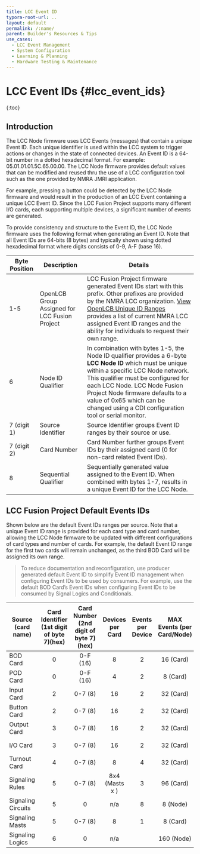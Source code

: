 ```yaml
---
title: LCC Event ID
typora-root-url: ..
layout: default
permalink: /:name/
parent: Builder's Resources & Tips
use_cases:
  - LCC Event Management
  - System Configuration
  - Learning & Planning
  - Hardware Testing & Maintenance
---
```


# LCC Event IDs {#lcc_event_ids}
{:toc}
## Introduction

The LCC Node firmware uses LCC Events (messages) that contain a unique Event ID.  Each unique identifier is used within the LCC system to trigger actions or changes in the state of connected devices.  An Event ID is a 64-bit number in a dotted hexadecimal format.  For example: 05.01.01.01.5C.65.00.00.  The LCC Node firmware provides default values that can be modified and reused thru the use of a LCC configuration tool such as the one provided by NMRA JMRI application.

For example, pressing a button could be detected by the LCC Node firmware and would result in the production of an LCC Event containing a unique LCC Event ID.  Since the LCC Fusion Project supports many different I/O cards, each supporting multiple devices, a significant number of events are generated.  

To provide consistency and structure to the Event ID, the LCC Node firmware uses the following format when generating an Event ID.  Note that all Event IDs are 64-bits (8 bytes) and typically shown using dotted hexadecimal format where digits consists of 0-9, A-F (base 16).

| Byte Position | Description                                   | Details                                                      |
| ------------- | --------------------------------------------- | ------------------------------------------------------------ |
| 1-5           | OpenLCB Group Assigned for LCC Fusion Project | LCC Fusion Project firmware generated Event IDs start with this prefix.  Other prefixes are provided by the NMRA LCC organization.  [View OpenLCB Unique ID Ranges](https://registry.openlcb.org/uniqueidranges) provides a list of current NMRA LCC assigned Event ID ranges and the ability for individuals to request their own range. |
| 6             | Node ID Qualifier                             | In combination with bytes 1-5, the Node ID qualifier provides a 6-byte **LCC Node ID** which must be unique within a specific LCC Node network.  This qualifier must be configured for each LCC Node.  LCC Node Fusion Project Node firmware defaults to a value of 0x65 which can be changed using a CDI configuration tool or serial monitor. |
| 7 (digit 1)   | Source Identifier                             | Source Identifier groups Event ID ranges by their source or use. |
| 7 (digit 2)   | Card Number                                   | Card Number  further groups Event IDs by their assigned card (0 for non-card related Event IDs). |
| 8             | Sequential Qualifier                          | Sequentially generated value assigned to the Event ID.  When combined with bytes 1-7, results in a unique Event ID for the LCC Node. |

## LCC Fusion Project Default Events IDs

Shown below are the default Event IDs ranges per source.  Note that a unique Event ID range is provided for each card type and card number, allowing the LCC Node firmware to be updated with different configurations of card types and number of cards.  For example, the default Event ID range for the first two cards will remain unchanged, as the third BOD Card will be assigned its own range.

> To reduce documentation and reconfiguration, use producer generated default Event ID to simplify Event ID management when configuring Event IDs to be used by consumers.  For example, use the default BOD Card’s Event IDs when configuring Event IDs to be consumed by Signal Logics and Conditionals.

| Source (card name) | Card Identifier (1st digit of byte 7)(hex) | Card Number (2nd digit of byte 7) (hex) | Devices per Card | Events per Device | MAX Events (per Card/Node) | Event ID Range Offset | Event ID Range (Low/High Example)                   |
| ------------------ | :----------------------------------------: | :-------------------------------------: | :--------------: | :---------------: | :------------------------: | :-------------------: | :-------------------------------------------------- |
| BOD Card           |                     0                      |                0-F (16)                 |        8         |         2         |         16 (Card)          |         0x00          | 05.01.01.01.5C.xx.00.00 <br>05.01.01.01.5C.xx.07.0F |
| POD Card           |                     0                      |                0-F (16)                 |        4         |         2         |          8 (Card)          |         0x20          | 05.01.01.01.5C.00.00.20 <br>05.01.01.01.5C.xx.07.37 |
| Input Card         |                     2                      |                 0-7 (8)                 |        16        |         2         |         32 (Card)          |         0x00          | 05.01.01.01.5C.xx.20.00 <br>05.01.01.01.5C.xx.27.1F |
| Button Card        |                     2                      |                 0-7 (8)                 |        16        |         2         |         32 (Card)          |         0x20          | 05.01.01.01.5C.xx.20.20 <br>05.01.01.01.5C.xx.27.3F |
| Output Card        |                     3                      |                 0-7 (8)                 |        16        |         2         |         32 (Card)          |         0x00          | 05.01.01.01.5C.xx.30.00 <br>05.01.01.01.5C.xx.37.1F |
| I/O Card           |                     3                      |                 0-7 (8)                 |        16        |         2         |         32 (Card)          |         0x20          | 05.01.01.01.5C.xx.30.20 <br>05.01.01.01.5C.xx.37.3F |
| Turnout Card       |                     4                      |                 0-7 (8)                 |        8         |         4         |         32 (Card)          |         0x00          | 05.01.01.01.5C.xx.40.00 <br>05.01.01.01.5C.xx.47.1F |
| Signaling Rules    |                     5                      |                 0-7 (8)                 |  8x4 (Masts x )  |         3         |         96 (Card)          |         0x00          | 05.01.01.01.5C.xx.50.00 <br>05.01.01.01.5C.xx.50.5F |
| Signaling Circuits |                     5                      |                    0                    |       n/a        |         8         |          8 (Node)          |         0xE0          | 05.01.01.01.5C.xx.50.E0 <br>05.01.01.01.5C.xx.50.E7 |
| Signaling Masts    |                     5                      |                 0-7 (8)                 |        8         |         1         |          8 (Card)          |         0xF0          | 05.01.01.01.5C.xx.50.F0 <br>05.01.01.01.5C.xx.57.F7 |
| Signaling Logics   |                     6                      |                    0                    |       n/a        |                   |         160 (Node)         |         0x00          | 05.01.01.01.5C.xx.60.00 <br>05.01.01.01.5C.xx.60.FF |
